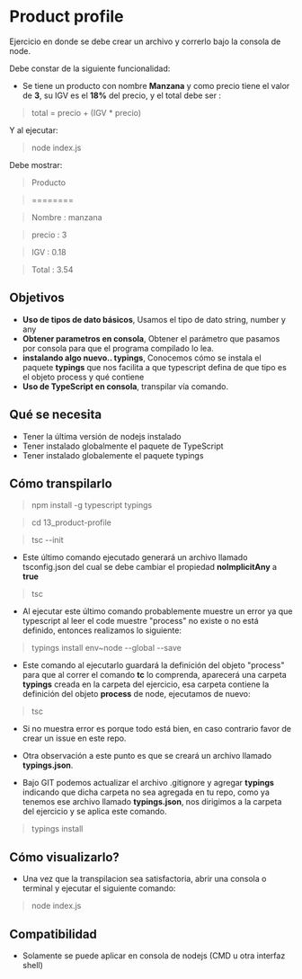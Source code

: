 # Product profile

Ejercicio en donde se debe crear un archivo y correrlo bajo la consola de node.

Debe constar de la siguiente funcionalidad:

- Se tiene un producto con nombre **Manzana** y como precio tiene el valor de **3**, su IGV es el **18%** del precio, y el total debe ser :

> total = precio + (IGV * precio)

Y al ejecutar:

> node index.js 

Debe mostrar:

> Producto

> ========

> Nombre : manzana

> precio : 3

> IGV    : 0.18

> Total  : 3.54

## Objetivos

- **Uso de tipos de dato básicos**, Usamos el tipo de dato string, number y any 
- **Obtener parametros en consola**, Obtener el parámetro que pasamos por consola para que el programa compilado lo lea.
- **instalando algo nuevo.. typings**, Conocemos cómo se instala el paquete **typings** que nos facilita a que typescript defina de que tipo es el objeto process y qué contiene
- **Uso de TypeScript en consola**, transpilar vía comando.

## Qué se necesita

- Tener la última versión de nodejs instalado
- Tener instalado globalmente el paquete de TypeScript
- Tener instalado globalemente el paquete typings

## Cómo transpilarlo

> npm install -g typescript typings

> cd 13_product-profile

> tsc --init

- Este último comando ejecutado generará un archivo llamado tsconfig.json del cual se debe cambiar el propiedad **noImplicitAny** a **true**

> tsc

- Al ejecutar este último comando probablemente muestre un error ya que typescript al leer el code muestre "process" no existe o no está definido, entonces realizamos lo siguiente:

> typings install env~node --global --save

- Este comando al ejecutarlo guardará la definición del objeto "process" para que al correr el comando **tc** lo comprenda, aparecerá una carpeta **typings** creada en la carpeta del ejercicio, esa carpeta contiene la definición del objeto **process** de node, ejecutamos de nuevo:

> tsc

- Si no muestra error es porque todo está bien, en caso contrario favor de crear un issue en este repo.

- Otra observación a este punto es que se creará un archivo llamado **typings.json**.

- Bajo GIT podemos actualizar el archivo .gitignore y agregar **typings** indicando que dicha carpeta no sea agregada en tu repo, como ya tenemos ese archivo llamado **typings.json**, nos dirigimos a la carpeta del ejercicio y se aplica este comando.

> typings install

## Cómo visualizarlo?

- Una vez que la transpilacion sea satisfactoria, abrir una consola o terminal y ejecutar el siguiente comando:

> node index.js

## Compatibilidad

- Solamente se puede aplicar en consola de nodejs (CMD u otra interfaz shell)